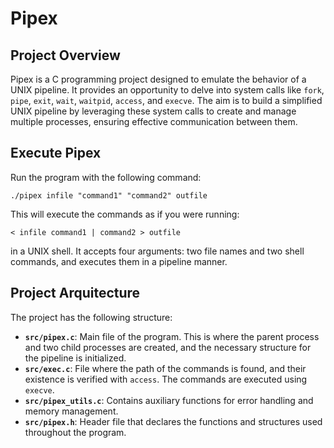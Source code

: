 # Pipex

## Project Overview

Pipex is a C programming project designed to emulate the behavior of a UNIX pipeline. It provides an opportunity to delve into system calls like `fork`, `pipe`, `exit`, `wait`, `waitpid`, `access`, and `execve`. The aim is to build a simplified UNIX pipeline by leveraging these system calls to create and manage multiple processes, ensuring effective communication between them.

## Execute Pipex

Run the program with the following command:
```
./pipex infile "command1" "command2" outfile
```
This will execute the commands as if you were running:
```
< infile command1 | command2 > outfile
```
in a UNIX shell.
It accepts four arguments: two file names and two shell commands, and executes them in a pipeline manner.

## Project Arquitecture

The project has the following structure:

- **`src/pipex.c`**: Main file of the program. This is where the parent process and two child processes are created, and the necessary structure for the pipeline is initialized.
- **`src/exec.c`**: File where the path of the commands is found, and their existence is verified with `access`. The commands are executed using `execve`.
- **`src/pipex_utils.c`**: Contains auxiliary functions for error handling and memory management.
- **`src/pipex.h`**: Header file that declares the functions and structures used throughout the program.

